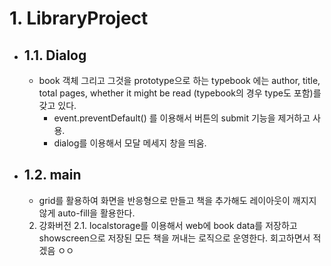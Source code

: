 # 1. LibraryProject

- ## 1.1. Dialog
  - book 객체 그리고 그것을 prototype으로 하는 typebook 에는 author, title, total pages, whether it might be read (typebook의 경우 type도 포함)를 갖고 있다.
    - event.preventDefault() 를 이용해서 버튼의 submit 기능을 제거하고 사용.
    - dialog를 이용해서 모달 메세지 창을 띄움.
- ## 1.2. main

  - grid를 활용하여 화면을 반응형으로 만들고 책을 추가해도 레이아웃이 깨지지 않게 auto-fill을 활용한다.

  2. 강화버전
     2.1. localstorage를 이용해서 web에 book data를 저장하고 showscreen으로 저장된 모든 책을 꺼내는 로직으로 운영한다.
  회고하면서 적겠음 ㅇㅇ